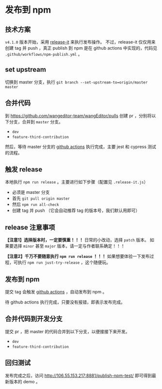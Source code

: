 # 发布到 npm

## 技术方案

`v4.1.0` 版本开始，采用 [release-it](https://github.com/release-it/release-it) 来执行发布操作。
不过，release-it 仅仅用来创建 tag 并 push ，真正 publish 到 npm 是在 github actions 中实现的，代码见 `.github/workflows/npm-publish.yml` 。

## set upstream

切换到 master 分支，执行 `git branch --set-upstream-to=origin/master master`

## 合并代码

到 https://github.com/wangeditor-team/wangEditor/pulls 创建 pr ，分别将以下分支，合并到 `master` 分支。

- `dev`
- `feature-third-contribution`

然后，等待 master 分支的 [github actions](https://github.com/wangeditor-team/wangEditor/actions) 执行完成，主要 jest 和 cypress 测试的流程。

## 触发 release

本地执行 `npm run release` 。主要进行如下步骤（配置见 `.release-it.js`）

- 必须是 master 分支
- 首先 `git pull origin master`
- 然后 `npm run all-check`
- 创建 tag 并 push （它会自动推荐 tag 的版本号，我们默认用即可）

## release 注意事项

**【注意1】选择版本时，一定要慎重！！！** 日常的小改动，选择 `patch` 版本。
如果要选择 `minor` 甚至 `major` 版本，请一定与作者联系确定！！！

**【注意2】千万不要随意执行 `npm run release` ！！！**
如果想要体验一下发布过程，可执行 `npm run just-try-release` ，这个随便玩。

## 发布到 npm

提交 tag 会触发 [github actions](https://github.com/wangeditor-team/wangEditor/actions?query=workflow%3A%22npm-publish+and+test%22) ，自动发布到 npm 。

待 github actions 执行完成，只要没有报错，即表示发布完成。

## 合并代码到开发分支

提交 pr ，把 master 的代码合并到以下分支，以便接接下来开发。

- `dev`
- `feature-third-contribution`

## 回归测试

发布完成之后，访问 http://106.55.153.217:8881/publish-npm-test/ 即可得到最新版本的 demo 。
